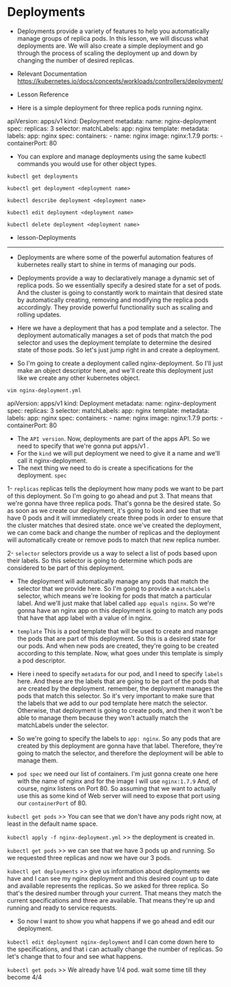 # Deployments

- Deployments provide a variety of features to help you automatically manage groups of replica pods. In this lesson, we will discuss what deployments are. We will also create a simple deployment and go through the process of scaling the deployment up and down by changing the number of desired replicas.

- Relevant Documentation
https://kubernetes.io/docs/concepts/workloads/controllers/deployment/

- Lesson Reference

- Here is a simple deployment for three replica pods running nginx.

apiVersion: apps/v1
kind: Deployment
metadata:
  name: nginx-deployment
spec:
  replicas: 3
  selector:
    matchLabels:
      app: nginx
  template:
    metadata:
      labels:
        app: nginx
    spec:
      containers:
      - name: nginx
        image: nginx:1.7.9
        ports:
        - containerPort: 80
        
        
- You can explore and manage deployments using the same kubectl commands you would use for other object types.

`kubectl get deployments`

`kubectl get deployment <deployment name>`

`kubectl describe deployment <deployment name>`

`kubectl edit deployment <deployment name>`

`kubectl delete deployment <deployment name>`
 
- lesson-Deployments
------------------------

- Deployments are where some of the powerful automation features of kubernetes really start to shine in terms of managing our pods. 

- Deployments provide a way to declaratively manage a dynamic set of replica pods. So we essentially specify a desired state for a set of pods. And the cluster is going to constantly work to maintain that desired state by automatically creating, removing and modifying the replica pods accordingly. They provide powerful functionality such as scaling and rolling updates.

- Here we have a deployment that has a pod template and a selector. The deployment automatically manages a set of pods that match the pod selector and uses the deployment template to determine the desired state of those pods. So let's just jump right in and create a deployment. 

- So I'm going to create a deployment called nginx-deployment. So I'll just make an object descriptor here, and we'll create this deployment just like we create any other kubernetes object. 

`vim nginx-deployment.yml`

apiVersion: apps/v1
kind: Deployment
metadata:
  name: nginx-deployment
spec:
  replicas: 3
  selector:
    matchLabels:
      app: nginx
  template:
    metadata:
      labels:
        app: nginx
    spec:
      containers:
      - name: nginx
        image: nginx:1.7.9
        ports:
        - containerPort: 80

- The `API version`. Now, deployments are part of the apps API. So we need to specify that we're gonna put apps/v1 .
- For the `kind` we will put deployment we need to give it a name and we'll call it nginx-deployment.
- The next thing we need to do is create a specifications for the deployment. `spec` 

1- `replicas` replicas tells the deployment how many pods we want to be part of this deployment. So I'm going to go ahead and put 3. That means that we're gonna have three replica pods. That's gonna be the desired state. So as soon as we create our deployment, it's going to look and see that we have 0 pods and it will immediately create three pods in order to ensure that the cluster matches that desired state. once we've created the deployment, we can come back and change the number of replicas and the deployment will automatically create or remove pods to match that new replica number. 

2- `selector` selectors provide us a way to select a list of pods based upon their labels. So this selector is going to determine which pods are considered to be part of this deployment. 

- The deployment will automatically manage any pods that match the selector that we provide here. So I'm going to provide a `matchLabels` selector, which means we're looking for pods that match a particular label. And we'll just make that label called `app equals nginx`. So we're gonna have an nginx app on this deployment is going to match any pods that have that app label with a value of in nginx.
 
- `template` This is a pod template that will be used to create and manage the pods that are part of this deployment. So this is a desired state for our pods. And when new pods are created, they're going to be created according to this template. Now, what goes under this template is simply a pod descriptor.
 
- Here i need to specify `metadata` for our pod, and I need to specify `labels` here. And these are the labels that are going to be part of the pods that are created by the deployment. remember, the deployment manages the pods that match this selector. So it's very important to make sure that the labels that we add to our pod template here match the selector. Otherwise, that deployment is going to create pods, and then it won't be able to manage them because they won't actually match the matchLabels under the selector. 

- So we're going to specify the labels to `app: nginx`. So any pods that are created by this deployment are gonna have that label. Therefore, they're going to match the selector, and therefore the deployment will be able to manage them. 

- `pod spec` we need our list of containers. I'm just gonna create one here with the name of nginx and for the image I will use `nginx:1.7.9`  And, of course, nginx listens on Port 80. So assuming that we want to actually use this as some kind of Web server will need to expose that port using our `containerPort` of 80. 

`kubectl get pods` >> You can see that we don't have any pods right now, at least in the default name space.
 
`kubectl apply -f nginx-deployment.yml` >> the deployment is created in. 

`kubectl get pods` >> we can see that we have 3 pods up and running. So we requested three replicas and now we have our 3 pods. 
 
`kubectl get deployments` >> give us information about deployments we have and I can see my nginx deployment and this desired count up to date and available represents the replicas. So we asked for three replica. So that's the desired number through your current. That means they match the current specifications and three are available. That means they're up and running and ready to service requests. 

- So now I want to show you what happens if we go ahead and edit our deployment.
 
`kubectl edit deployment nginx-deployment` and I can come down here to the specifications, and that i can actually change the number of replicas. So let's change that to four and see what happens. 

`kubectl get pods` >> We already have 1/4 pod. wait some time till they become 4/4

